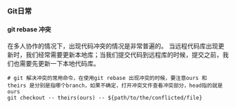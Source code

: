 ### Git日常
    
#### git rebase 冲突

在多人协作的情况下，出现代码冲突的情况是非常普遍的。 
当远程代码库出现更新时，我们经常需要更新本地库；当我们提交代码到远程库的时候，提交之前，我们也需要先更新一下本地代码库。

    # git 解决冲突的常用命令，在使用git rebase 出现冲突的时候，要注意ours 和 theirs 是分别是指哪个branch，如果不确定，打开冲突文件查看冲突部分，head指的就是ours
    git checkout -- theirs(ours) -- ${path/to/the/conflicted/file}
